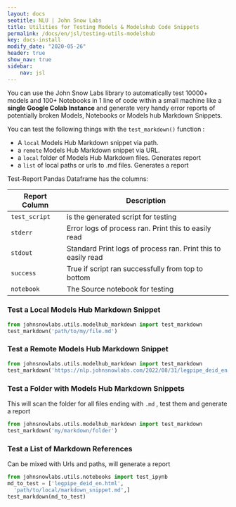 ```yaml
---
layout: docs
seotitle: NLU | John Snow Labs
title: Utilities for Testing Models & Modelshub Code Snippets
permalink: /docs/en/jsl/testing-utils-modelshub
key: docs-install
modify_date: "2020-05-26"
header: true
show_nav: true
sidebar:
    nav: jsl
---
```


<div class="main-docs" markdown="1">

You can use the John Snow Labs library to automatically test 10000+ models and 100+ Notebooks in 1 line of code within
a small machine like a **single Google Colab Instance** and generate very handy error reports of potentially broken Models, Notebooks or Models hub Markdown Snippets.

You can test the following things with the `test_markdown()` function :

- A `local` Models Hub Markdown snippet via path.
- a `remote` Models Hub Markdown snippet via URL.
- a `local` folder of Models Hub Markdown files. Generates report
- a `list`  of local paths or urls to .md files. Generates a report

Test-Report Pandas Dataframe has the columns:

| Report Column | Description                                                   | 
|---------------|---------------------------------------------------------------|
| `test_script` | is the generated script for testing                           |
| `stderr`      | Error logs of process ran. Print this to easily read          |
| `stdout`      | Standard Print logs of process ran. Print this to easily read |
| `success`     | True if script ran successfully from top to bottom            |
| `notebook`    | The Source notebook for testing                               |







### Test a Local Models Hub Markdown Snippet

```python
from johnsnowlabs.utils.modelhub_markdown import test_markdown
test_markdown('path/to/my/file.md')
```

### Test a Remote Models Hub Markdown Snippet

```python
from johnsnowlabs.utils.modelhub_markdown import test_markdown
test_markdown('https://nlp.johnsnowlabs.com/2022/08/31/legpipe_deid_en.html')
```

### Test a Folder with Models Hub Markdown Snippets
This will scan the folder for all files ending with `.md` , test them and generate a report
```python
from johnsnowlabs.utils.modelhub_markdown import test_markdown
test_markdown('my/markdown/folder')
```

### Test a List of Markdown References
Can be mixed with Urls and paths, will generate a report
```python
from johnsnowlabs.utils.notebooks import test_ipynb
md_to_test = ['legpipe_deid_en.html',
  'path/to/local/markdown_snippet.md',]
test_markdown(md_to_test)
```




</div>
